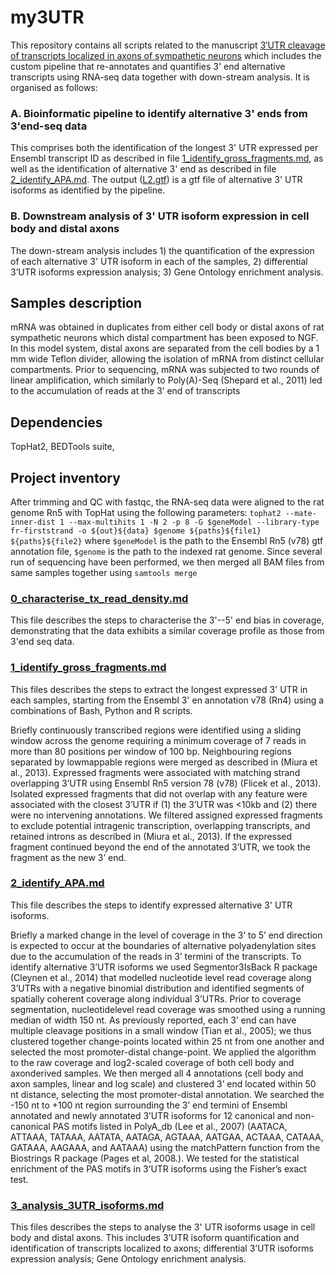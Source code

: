 # my3UTR
This repository contains all scripts related to the manuscript [3′UTR cleavage of transcripts localized in axons of sympathetic neurons](https://www.biorxiv.org/content/10.1101/170100v2) which includes the custom pipeline that re-annotates and quantifies 3' end alternative transcripts using RNA-seq data together with down-stream analysis. It is organised as follows:

### A. Bioinformatic pipeline to identify alternative 3' ends from 3'end-seq data
This comprises both the identification of the longest 3' UTR expressed per Ensembl transcript ID as described in file [1_identify_gross_fragments.md](./1_identify_gross_fragments.md), as well as the identification of alternative 3' end as described in file [2_identify_APA.md](./2_identify_APA.md). The output ([L2.gtf](./utrid/APA/L2.gtf)) is a gtf file of alternative 3' UTR isoforms as identified by the pipeline.

### B. Downstream analysis of 3' UTR isoform expression in cell body and distal axons
The down-stream analysis includes 1) the quantification of the expression of each alternative 3' UTR isoform in each of the samples, 2) differential 3’UTR isoforms expression analysis; 3) Gene Ontology enrichment analysis.

## Samples description
mRNA was obtained in duplicates from either cell body or distal axons of rat sympathetic neurons which distal compartment has been exposed to NGF. In this model system, distal axons are separated from the cell bodies by a 1 mm wide Teflon divider, allowing the isolation of mRNA from distinct cellular compartments. Prior to sequencing, mRNA was subjected to two rounds of linear amplification, which similarly to Poly(A)-Seq
(Shepard et al., 2011) led to the accumulation of reads at the 3’ end of transcripts


## Dependencies
TopHat2, BEDTools suite,

## Project inventory

After trimming and QC with fastqc, the RNA-seq data were aligned to the rat genome Rn5 with TopHat using the following parameters:
`tophat2 --mate-inner-dist 1 --max-multihits 1 -N 2 -p 8 -G $geneModel --library-type fr-firststrand -o ${out}${data} $genome ${paths}${file1} ${paths}${file2}` where `$geneModel` is the path to the Ensembl Rn5 (v78) gtf annotation file, `$genome` is the path to the indexed rat genome. Since several run of sequencing have been performed, we then merged all BAM files from same samples together using `samtools merge`

### [0_characterise_tx_read_density.md](./characterise_tx_read_density.md)
This file describes the steps to characterise the 3'--5' end bias in coverage, demonstrating that the data exhibits a similar coverage profile as those from 3'end seq data. 


### [1_identify_gross_fragments.md](./1_identify_gross_fragments.md)
This files describes the steps to extract the longest expressed 3' UTR in each samples, starting from the Ensembl 3' en annotation v78 (Rn4) using a combinations of Bash, Python and R scripts.

Briefly continuously transcribed regions were identified using a sliding window across the genome requiring a minimum coverage of 7 reads in more than 80 positions per window of 100 bp. Neighbouring regions separated by lowmappable regions were merged as described in (Miura et al., 2013). Expressed fragments were associated with matching strand overlapping 3’UTR using Ensembl Rn5 version 78 (v78) (Flicek et al., 2013). Isolated expressed fragments that did not overlap with any feature were associated with the closest 3’UTR if (1) the 3’UTR was <10kb and (2) there were no intervening annotations. We filtered assigned expressed fragments to exclude potential intragenic transcription, overlapping transcripts, and retained introns as described in (Miura et al., 2013). If the expressed fragment continued beyond the end of the annotated 3’UTR, we took the fragment as the new 3’ end.

### [2_identify_APA.md](./2_identify_APA.md)
This file describes the steps to identify expressed alternative 3' UTR isoforms.

Briefly a marked change in the level of coverage in the 3’ to 5’ end direction is expected to occur at the boundaries of alternative polyadenylation sites due to the accumulation of the reads in 3’ termini of the transcripts. To identify alternative 3’UTR isoforms we used Segmentor3IsBack R package (Cleynen et al., 2014) that modelled nucleotide level read coverage along 3’UTRs with a negative binomial distribution and identified segments of spatially coherent coverage along individual 3’UTRs. Prior to coverage segmentation, nucleotidelevel read coverage was smoothed using a running median of width 150 nt. As previously reported, each 3’ end can have multiple cleavage positions in a small window (Tian et al., 2005); we thus clustered together change-points located within 25 nt from one another and selected the most promoter-distal change-point. We applied the algorithm to the raw coverage and log2-scaled coverage of both cell body and axonderived samples. We then merged all 4 annotations (cell body and axon samples, linear and log scale) and clustered 3’ end located within 50 nt distance, selecting the most promoter-distal annotation. We searched the -150 nt to +100 nt region surrounding the 3’ end termini of Ensembl annotated and newly annotated 3’UTR isoforms for 12 canonical and non-canonical PAS motifs listed in PolyA_db (Lee et al., 2007) (AATACA, ATTAAA, TATAAA, AATATA, AATAGA, AGTAAA, AATGAA, ACTAAA, CATAAA, GATAAA, AAGAAA, and AATAAA) using the matchPattern function from the Biostrings R package (Pages et al, 2008.). We tested for the statistical enrichment of the PAS motifs in 3’UTR isoforms using the Fisher’s exact test.

### [3_analysis_3UTR_isoforms.md](./3_analysis_3UTR_isoforms.md)
This files describes the steps to analyse the 3' UTR isoforms usage in cell body and distal axons. This includes 3’UTR isoform quantification and identification of transcripts localized to axons; differential 3’UTR isoforms expression analysis; Gene Ontology enrichment analysis.
